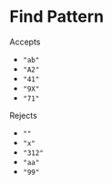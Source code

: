 # Find Pattern

Accepts

* `"ab"`
* `"A2"`
* `"41"`
* `"9X"`
* `"71"`

Rejects

* `""`
* `"x"`
* `"312"`
* `"aa"`
* `"99"`
